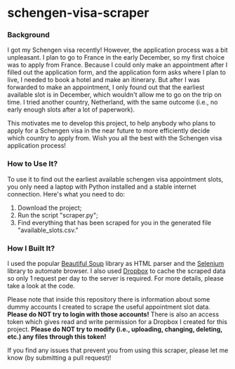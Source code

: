 # schengen-visa-scraper

### Background

I got my Schengen visa recently! However, the application process was a bit unpleasant. I plan to go to France in the early December, so my first choice was to apply from France. Because I could only make an appointment after I filled out the application form, and the application form asks where I plan to live, I needed to book a hotel and make an itinerary. But after I was forwarded to make an appointment, I only found out that the earliest available slot is in December, which wouldn't allow me to go on the trip on time. I tried another country, Netherland, with the same outcome (i.e., no early enough slots after a lot of paperwork).

This motivates me to develop this project, to help anybody who plans to apply for a Schengen visa in the near future to more efficiently decide which country to apply from. Wish you all the best with the Schengen visa application process!

### How to Use It?
To use it to find out the earliest available schengen visa appointment slots, you only need a laptop with Python installed and a stable internet connection. Here's what you need to do:
1. Download the project;
2. Run the script "scraper.py";
3. Find everything that has been scraped for you in the generated file "available_slots.csv."

### How I Built It?

I used the popular [Beautiful Soup](https://pypi.org/project/beautifulsoup4/) library as HTML parser and the [Selenium](https://selenium-python.readthedocs.io/) library to automate browser. I also used [Dropbox](https://www.dropbox.com/) to cache the scraped data so only 1 request per day to the server is required. For more details, please take a look at the code.

Please note that inside this repository there is information about some dummy accounts I created to scrape the useful appointment slot data. **Please do NOT try to login with those accounts!** There is also an access token which gives read and write permission for a Dropbox I created for this project. **Please do NOT try to modify (i.e., uploading, changing, deleting, etc.) any files through this token!**

If you find any issues that prevent you from using this scraper, please let me know (by submitting a pull request)!